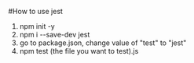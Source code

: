 #How to use jest

1. npm init -y
2. npm i --save-dev jest
3. go to package.json, change value of "test" to "jest"
4. npm test (the file you want to test).js